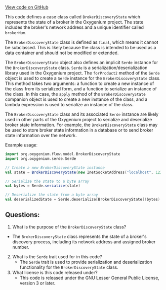 [View code on GitHub](https://github.com/oxygenium/oxygenium/flow/src/main/scala/org/oxygenium/flow/model/BrokerDiscoveryState.scala)

This code defines a case class called `BrokerDiscoveryState` which represents the state of a broker in the Oxygenium project. The state includes the broker's network address and a unique identifier called `brokerNum`. 

The `BrokerDiscoveryState` class is defined as `final`, which means it cannot be subclassed. This is likely because the class is intended to be used as a data container and should not be modified or extended. 

The `BrokerDiscoveryState` object also defines an implicit `Serde` instance for the `BrokerDiscoveryState` class. `Serde` is a serialization/deserialization library used in the Oxygenium project. The `forProduct2` method of the `Serde` object is used to create a `Serde` instance for the `BrokerDiscoveryState` class. This method takes two arguments: a function to create a new instance of the class from its serialized form, and a function to serialize an instance of the class. In this case, the `apply` method of the `BrokerDiscoveryState` companion object is used to create a new instance of the class, and a lambda expression is used to serialize an instance of the class. 

The `BrokerDiscoveryState` class and its associated `Serde` instance are likely used in other parts of the Oxygenium project to serialize and deserialize broker state information. For example, the `BrokerDiscoveryState` class may be used to store broker state information in a database or to send broker state information over the network. 

Example usage:

```scala
import org.oxygenium.flow.model.BrokerDiscoveryState
import org.oxygenium.serde.Serde

// Create a new BrokerDiscoveryState instance
val state = BrokerDiscoveryState(new InetSocketAddress("localhost", 1234), 1)

// Serialize the state to a byte array
val bytes = Serde.serialize(state)

// Deserialize the state from a byte array
val deserializedState = Serde.deserialize[BrokerDiscoveryState](bytes)
```
## Questions: 
 1. What is the purpose of the `BrokerDiscoveryState` class?
   - The `BrokerDiscoveryState` class represents the state of a broker's discovery process, including its network address and assigned broker number.
2. What is the `Serde` trait used for in this code?
   - The `Serde` trait is used to provide serialization and deserialization functionality for the `BrokerDiscoveryState` class.
3. What license is this code released under?
   - This code is released under the GNU Lesser General Public License, version 3 or later.